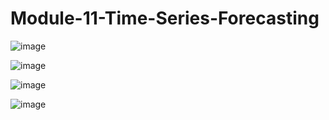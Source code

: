 # Module-11-Time-Series-Forecasting






![image](https://user-images.githubusercontent.com/108433370/191041875-32e96bf4-2ee3-402c-bc34-3d201df9a7f5.png)


![image](https://user-images.githubusercontent.com/108433370/191042642-c311233b-7aeb-45a5-a2a1-cc0775fcee37.png)

![image](https://user-images.githubusercontent.com/108433370/191043013-9a450c1b-1a0a-4c6a-9cf7-b316cf20e8ce.png)


![image](https://user-images.githubusercontent.com/108433370/191043418-64c6dac5-f26e-4717-bd4c-79de3b298cdb.png)



